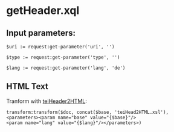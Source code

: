 # getHeader.xql
## Input parameters:
```
$uri := request:get-parameter('uri', '')

$type := request:get-parameter('type', '')

$lang := request:get-parameter('lang', 'de')
```
## HTML Text

Tranform with [teiHeader2HTML](../../../transformations/getHeader/text/teiHeader2HTML.md):
```
transform:transform($doc, concat($base, 'teiHead2HTML.xsl'), 
<parameters><param name="base" value="{$base}"/>
<param name="lang" value="{$lang}"/></parameters>)
```

